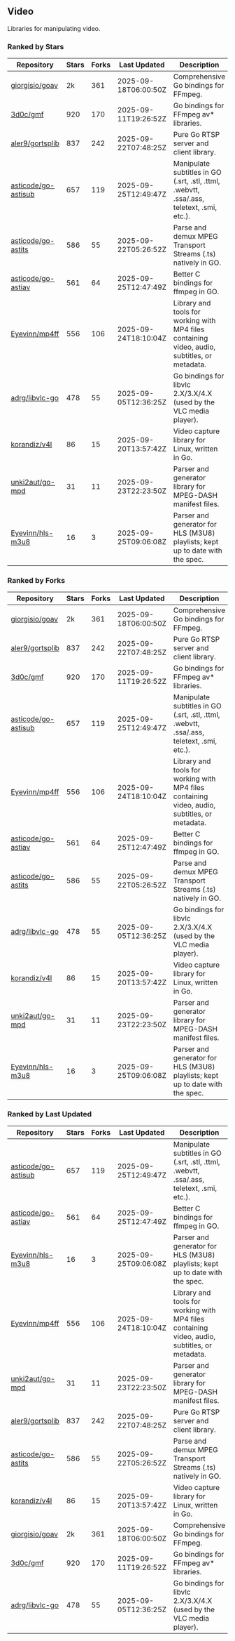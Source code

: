 ## Video

Libraries for manipulating video.

### Ranked by Stars

| Repository | Stars | Forks | Last Updated | Description | 
|------------|-------|-------|--------------|-------------|
| [giorgisio/goav](https://github.com/giorgisio/goav) | 2k | 361 | 2025-09-18T06:00:50Z |  Comprehensive Go bindings for FFmpeg. |
| [3d0c/gmf](https://github.com/3d0c/gmf) | 920 | 170 | 2025-09-11T19:26:52Z |  Go bindings for FFmpeg av\* libraries. |
| [aler9/gortsplib](https://github.com/aler9/gortsplib) | 837 | 242 | 2025-09-22T07:48:25Z |  Pure Go RTSP server and client library. |
| [asticode/go-astisub](https://github.com/asticode/go-astisub) | 657 | 119 | 2025-09-25T12:49:47Z |  Manipulate subtitles in GO (.srt, .stl, .ttml, .webvtt, .ssa/.ass, teletext, .smi, etc.). |
| [asticode/go-astits](https://github.com/asticode/go-astits) | 586 | 55 | 2025-09-22T05:26:52Z |  Parse and demux MPEG Transport Streams (.ts) natively in GO. |
| [asticode/go-astiav](https://github.com/asticode/go-astiav) | 561 | 64 | 2025-09-25T12:47:49Z |  Better C bindings for ffmpeg in GO. |
| [Eyevinn/mp4ff](https://github.com/Eyevinn/mp4ff) | 556 | 106 | 2025-09-24T18:10:04Z |  Library and tools for working with MP4 files containing video, audio, subtitles, or metadata. |
| [adrg/libvlc-go](https://github.com/adrg/libvlc-go) | 478 | 55 | 2025-09-05T12:36:25Z |  Go bindings for libvlc 2.X/3.X/4.X (used by the VLC media player). |
| [korandiz/v4l](https://github.com/korandiz/v4l) | 86 | 15 | 2025-09-20T13:57:42Z |  Video capture library for Linux, written in Go. |
| [unki2aut/go-mpd](https://github.com/unki2aut/go-mpd) | 31 | 11 | 2025-09-23T22:23:50Z |  Parser and generator library for MPEG-DASH manifest files. |
| [Eyevinn/hls-m3u8](https://github.com/Eyevinn/hls-m3u8) | 16 | 3 | 2025-09-25T09:06:08Z |  Parser and generator for HLS (M3U8) playlists; kept up to date with the spec. |

### Ranked by Forks

| Repository | Stars | Forks | Last Updated | Description | 
|------------|-------|-------|--------------|-------------|
| [giorgisio/goav](https://github.com/giorgisio/goav) | 2k | 361 | 2025-09-18T06:00:50Z |  Comprehensive Go bindings for FFmpeg. |
| [aler9/gortsplib](https://github.com/aler9/gortsplib) | 837 | 242 | 2025-09-22T07:48:25Z |  Pure Go RTSP server and client library. |
| [3d0c/gmf](https://github.com/3d0c/gmf) | 920 | 170 | 2025-09-11T19:26:52Z |  Go bindings for FFmpeg av\* libraries. |
| [asticode/go-astisub](https://github.com/asticode/go-astisub) | 657 | 119 | 2025-09-25T12:49:47Z |  Manipulate subtitles in GO (.srt, .stl, .ttml, .webvtt, .ssa/.ass, teletext, .smi, etc.). |
| [Eyevinn/mp4ff](https://github.com/Eyevinn/mp4ff) | 556 | 106 | 2025-09-24T18:10:04Z |  Library and tools for working with MP4 files containing video, audio, subtitles, or metadata. |
| [asticode/go-astiav](https://github.com/asticode/go-astiav) | 561 | 64 | 2025-09-25T12:47:49Z |  Better C bindings for ffmpeg in GO. |
| [asticode/go-astits](https://github.com/asticode/go-astits) | 586 | 55 | 2025-09-22T05:26:52Z |  Parse and demux MPEG Transport Streams (.ts) natively in GO. |
| [adrg/libvlc-go](https://github.com/adrg/libvlc-go) | 478 | 55 | 2025-09-05T12:36:25Z |  Go bindings for libvlc 2.X/3.X/4.X (used by the VLC media player). |
| [korandiz/v4l](https://github.com/korandiz/v4l) | 86 | 15 | 2025-09-20T13:57:42Z |  Video capture library for Linux, written in Go. |
| [unki2aut/go-mpd](https://github.com/unki2aut/go-mpd) | 31 | 11 | 2025-09-23T22:23:50Z |  Parser and generator library for MPEG-DASH manifest files. |
| [Eyevinn/hls-m3u8](https://github.com/Eyevinn/hls-m3u8) | 16 | 3 | 2025-09-25T09:06:08Z |  Parser and generator for HLS (M3U8) playlists; kept up to date with the spec. |

### Ranked by Last Updated

| Repository | Stars | Forks | Last Updated | Description | 
|------------|-------|-------|--------------|-------------|
| [asticode/go-astisub](https://github.com/asticode/go-astisub) | 657 | 119 | 2025-09-25T12:49:47Z |  Manipulate subtitles in GO (.srt, .stl, .ttml, .webvtt, .ssa/.ass, teletext, .smi, etc.). |
| [asticode/go-astiav](https://github.com/asticode/go-astiav) | 561 | 64 | 2025-09-25T12:47:49Z |  Better C bindings for ffmpeg in GO. |
| [Eyevinn/hls-m3u8](https://github.com/Eyevinn/hls-m3u8) | 16 | 3 | 2025-09-25T09:06:08Z |  Parser and generator for HLS (M3U8) playlists; kept up to date with the spec. |
| [Eyevinn/mp4ff](https://github.com/Eyevinn/mp4ff) | 556 | 106 | 2025-09-24T18:10:04Z |  Library and tools for working with MP4 files containing video, audio, subtitles, or metadata. |
| [unki2aut/go-mpd](https://github.com/unki2aut/go-mpd) | 31 | 11 | 2025-09-23T22:23:50Z |  Parser and generator library for MPEG-DASH manifest files. |
| [aler9/gortsplib](https://github.com/aler9/gortsplib) | 837 | 242 | 2025-09-22T07:48:25Z |  Pure Go RTSP server and client library. |
| [asticode/go-astits](https://github.com/asticode/go-astits) | 586 | 55 | 2025-09-22T05:26:52Z |  Parse and demux MPEG Transport Streams (.ts) natively in GO. |
| [korandiz/v4l](https://github.com/korandiz/v4l) | 86 | 15 | 2025-09-20T13:57:42Z |  Video capture library for Linux, written in Go. |
| [giorgisio/goav](https://github.com/giorgisio/goav) | 2k | 361 | 2025-09-18T06:00:50Z |  Comprehensive Go bindings for FFmpeg. |
| [3d0c/gmf](https://github.com/3d0c/gmf) | 920 | 170 | 2025-09-11T19:26:52Z |  Go bindings for FFmpeg av\* libraries. |
| [adrg/libvlc-go](https://github.com/adrg/libvlc-go) | 478 | 55 | 2025-09-05T12:36:25Z |  Go bindings for libvlc 2.X/3.X/4.X (used by the VLC media player). |

